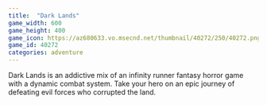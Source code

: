 ```yaml
---
title:  "Dark Lands"
game_width: 600
game_height: 400
game_icon: https://az680633.vo.msecnd.net/thumbnail/40272/250/40272.png
game_id: 40272
categories: adventure
---
```

Dark Lands is an addictive mix of an infinity runner fantasy horror game with a dynamic combat system. Take your hero on an epic journey of defeating evil forces who corrupted the land.
